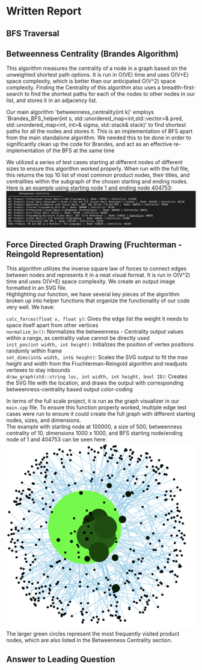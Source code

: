 # Written Report

## BFS Traversal <br>


## Betweenness Centrality (Brandes Algorithm) <br>
This algorithm measures the centrality of a node in a graph based on the unweighted shortest path options. It is run in O(VE) time and uses O(V+E) space complexity, which is better than our anticipated O(V^2) space complexity. Finding the Centrality of this algorithm also uses a breadth-first-search to find the shortest paths for each of the nodes to other nodes in our list, and stores it in an adjacency list.<br>

Our main algorithm 'betweenness_centrality(int k)' employs 'Brandes_BFS_helper(int s, std::unordered_map<int,std::vector<int>>& pred, std::unordered_map<int, int>& sigma, std::stack<int>& stack)' to find shortest paths for all the nodes and stores it. This is an implementation of BFS apart from the main standalone algorithm. We needed this to be done in order to significantly clean up the code for Brandes, and act as an effective re-implementation of the BFS at the same time <br>
 


We utilized a series of test cases starting at different nodes of different sizes to ensure this algorithm worked properly. When run with the full file, this returns the top 10 list of most common product nodes, their titles, and centralities within the subgraph of the chosen starting and ending nodes. Here is an example using starting node 1 and ending node 404753: ![Betweenness Centrality Example](BC.png)<br>


## Force Directed Graph Drawing (Fruchterman - Reingold Representation) <br>
This algorithm utilizes the inverse square law of forces to connect edges between nodes and represents it in a neat visual format. It is run in O(V^2) time and uses O(V+E) space complexity. We create an output image formatted in an SVG file. <br>
Highlighting our function, we have several key pieces of the algorithm broken up into helper functions that organize the functionality of our code very well. We have: <br>

`calc_forces(float x, float y)`: Gives the edge list the weight it needs to space itself apart from other vertices <br>
`normalize_bc()`: Normalizes the betweenness - Centrality output values within a range, as centrality value cannot be directly used <br>
`init_pos(int width, int height)`:  Initializes the position of vertex positions randomly within frame <br>
`set_dims(int& width, int& height)`: Scales the SVG output to fit the max height and width from the Fruchterman-Reingold algorithm and readjusts vertexes to stay inbounds <br>
 `draw_graph(std::string loc, int width, int height, bool ID)`: Creates the SVG file with the location, and draws the output with corresponding betweenness-centrality based output  color-coding <br>

In terms of the full scale project, it is run as the graph visualizer in our `main.cpp` file. To ensure this function properly worked, multiple edge test cases were run to ensure it could create the full graph with different starting nodes, sizes, and dimensions. <br>
The example with starting node at 100000, a size of 500, betweenness centrality of 10, dimensions 1000 x 1000, and BFS starting node/ending node of 1 and 404753 can be seen here: ![Final Graph](Final1.png) <br>
The larger green circles represent the most frequently visited product nodes, which are also listed in the Betweenness Centrality section. <br>

## Answer to Leading Question <br>

